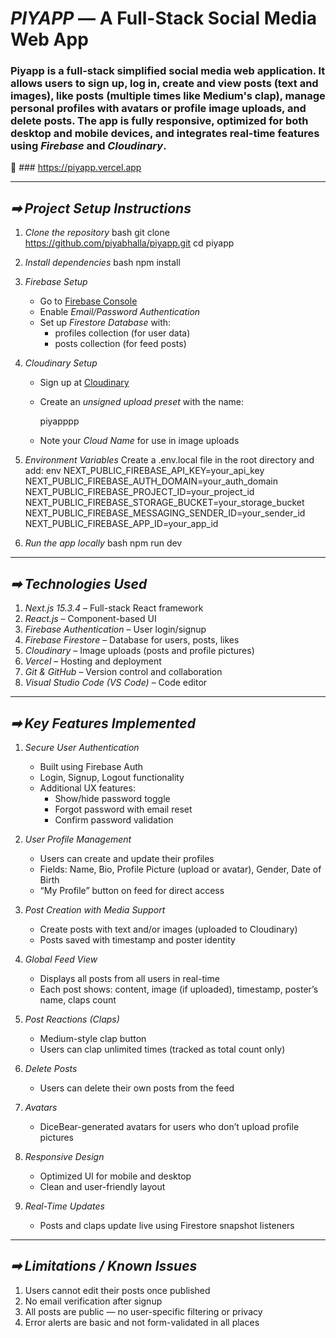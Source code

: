 # *PIYAPP* — A Full-Stack Social Media Web App

### **Piyapp** is a full-stack simplified social media web application. It allows users to sign up, log in, create and view posts (text and images), like posts (multiple times like Medium's clap), manage personal profiles with avatars or profile image uploads, and delete posts. The app is fully responsive, optimized for both desktop and mobile devices, and integrates real-time features using *Firebase* and *Cloudinary*.

🔗 ###  https://piyapp.vercel.app

---

## *➡ Project Setup Instructions*

1. *Clone the repository*
   bash
   git clone https://github.com/piyabhalla/piyapp.git
   cd piyapp
   

2. *Install dependencies*
   bash
   npm install
   

3. *Firebase Setup*
   - Go to [Firebase Console](https://console.firebase.google.com)
   - Enable *Email/Password Authentication*
   - Set up *Firestore Database* with:
     - profiles collection (for user data)
     - posts collection (for feed posts)

4. *Cloudinary Setup*
   - Sign up at [Cloudinary](https://cloudinary.com/)
   - Create an *unsigned upload preset* with the name:
     
     piyapppp
     
   - Note your *Cloud Name* for use in image uploads

5. *Environment Variables*
   Create a .env.local file in the root directory and add:
   env
   NEXT_PUBLIC_FIREBASE_API_KEY=your_api_key
   NEXT_PUBLIC_FIREBASE_AUTH_DOMAIN=your_auth_domain
   NEXT_PUBLIC_FIREBASE_PROJECT_ID=your_project_id
   NEXT_PUBLIC_FIREBASE_STORAGE_BUCKET=your_storage_bucket
   NEXT_PUBLIC_FIREBASE_MESSAGING_SENDER_ID=your_sender_id
   NEXT_PUBLIC_FIREBASE_APP_ID=your_app_id
   

6. *Run the app locally*
   bash
   npm run dev
   

---

## *➡ Technologies Used*

1. *Next.js 15.3.4* – Full-stack React framework  
2. *React.js* – Component-based UI  
3. *Firebase Authentication* – User login/signup  
4. *Firebase Firestore* – Database for users, posts, likes  
5. *Cloudinary* – Image uploads (posts and profile pictures)  
6. *Vercel* – Hosting and deployment  
7. *Git & GitHub* – Version control and collaboration  
8. *Visual Studio Code (VS Code)* – Code editor  

---

## *➡ Key Features Implemented*

1. *Secure User Authentication*
   - Built using Firebase Auth
   - Login, Signup, Logout functionality
   - Additional UX features:
     - Show/hide password toggle  
     - Forgot password with email reset  
     - Confirm password validation

2. *User Profile Management*
   - Users can create and update their profiles
   - Fields: Name, Bio, Profile Picture (upload or avatar), Gender, Date of Birth
   - “My Profile” button on feed for direct access

3. *Post Creation with Media Support*
   - Create posts with text and/or images (uploaded to Cloudinary)
   - Posts saved with timestamp and poster identity

4. *Global Feed View*
   - Displays all posts from all users in real-time
   - Each post shows: content, image (if uploaded), timestamp, poster’s name, claps count

5. *Post Reactions (Claps)*
   - Medium-style clap button
   - Users can clap unlimited times (tracked as total count only)

6. *Delete Posts*
   - Users can delete their own posts from the feed

7. *Avatars*
   - DiceBear-generated avatars for users who don’t upload profile pictures

8. *Responsive Design*
   - Optimized UI for mobile and desktop
   - Clean and user-friendly layout

9. *Real-Time Updates*
   - Posts and claps update live using Firestore snapshot listeners

---

## *➡ Limitations / Known Issues*

1. Users cannot edit their posts once published  
2. No email verification after signup  
3. All posts are public — no user-specific filtering or privacy  
4. Error alerts are basic and not form-validated in all places
